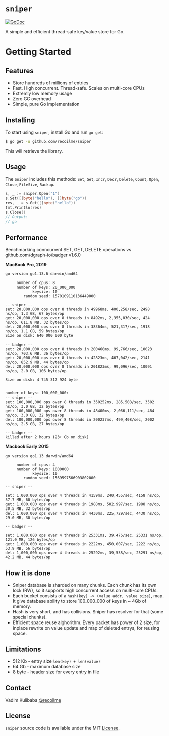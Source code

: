 # `sniper`

[![GoDoc](https://img.shields.io/badge/api-reference-blue.svg?style=flat-square)](https://godoc.org/github.com/recoilme/sniper)

A simple and efficient thread-safe key/value store for Go.


# Getting Started

## Features

* Store hundreds of millions of entries
* Fast. High concurrent. Thread-safe. Scales on multi-core CPUs
* Extremly low memory usage
* Zero GC overhead
* Simple, pure Go implementation

## Installing

To start using `sniper`, install Go and run `go get`:

```sh
$ go get -u github.com/recoilme/sniper
```

This will retrieve the library.

## Usage

The `Sniper` includes this methods:
`Set`, `Get`, `Incr`, `Decr`, `Delete`, `Count`, `Open`, `Close`, `FileSize`, `Backup`.

```go
s, _ := sniper.Open("1")
s.Set([]byte("hello"), []byte("go"))
res, _ = s.Get([]byte("hello"))
fmt.Println(res)
s.Close()
// Output:
// go
```

## Performance

Benchmarking conncurrent SET, GET, DELETE operations vs github.com/dgraph-io/badger v1.6.0

**MacBook Pro, 2019**
```
go version go1.13.6 darwin/amd64

     number of cpus: 8
     number of keys: 20_000_000
            keysize: 10
        random seed: 1570109110136449000

-- sniper --
set: 20,000,000 ops over 8 threads in 49968ms, 400,258/sec, 2498 ns/op, 1.3 GB, 67 bytes/op
get: 20,000,000 ops over 8 threads in 8492ms, 2,355,030/sec, 424 ns/op, 611.8 MB, 32 bytes/op
del: 20,000,000 ops over 8 threads in 38364ms, 521,317/sec, 1918 ns/op, 1.1 GB, 59 bytes/op
Size on disk: 640 000 000 byte

-- badger --
set: 20,000,000 ops over 8 threads in 200468ms, 99,766/sec, 10023 ns/op, 703.6 MB, 36 bytes/op
get: 20,000,000 ops over 8 threads in 42823ms, 467,042/sec, 2141 ns/op, 852.9 MB, 44 bytes/op
del: 20,000,000 ops over 8 threads in 201823ms, 99,096/sec, 10091 ns/op, 2.0 GB, 106 bytes/op

Size on disk: 4 745 317 924 byte


number of keys: 100_000_000:
-- sniper --
set: 100,000,000 ops over 8 threads in 350252ms, 285,508/sec, 3502 ns/op, 3.0 GB, 32 bytes/op
get: 100,000,000 ops over 8 threads in 48400ms, 2,066,111/sec, 484 ns/op, 3.0 GB, 32 bytes/op
del: 100,000,000 ops over 8 threads in 200237ms, 499,408/sec, 2002 ns/op, 2.5 GB, 27 bytes/op

-- badger --
killed after 2 hours (23+ Gb on disk)
```

**Macbook Early 2015**
```
go version go1.13 darwin/amd64

     number of cpus: 4
     number of keys: 1000000
            keysize: 10
        random seed: 1569597566903802000

-- sniper --

set: 1,000,000 ops over 4 threads in 4159ms, 240,455/sec, 4158 ns/op, 57.7 MB, 60 bytes/op
get: 1,000,000 ops over 4 threads in 1988ms, 502,997/sec, 1988 ns/op, 30.5 MB, 32 bytes/op
del: 1,000,000 ops over 4 threads in 4430ms, 225,729/sec, 4430 ns/op, 29.0 MB, 30 bytes/op

-- badger --

set: 1,000,000 ops over 4 threads in 25331ms, 39,476/sec, 25331 ns/op, 121.0 MB, 126 bytes/op
get: 1,000,000 ops over 4 threads in 2222ms, 450,007/sec, 2222 ns/op, 53.9 MB, 56 bytes/op
del: 1,000,000 ops over 4 threads in 25292ms, 39,538/sec, 25291 ns/op, 42.2 MB, 44 bytes/op

```


## How it is done

* Sniper database is sharded on many chunks. Each chunk has its own lock (RW), so it supports high concurrent access on multi-core CPUs.
* Each bucket consists of a `hash(key) -> (value addr, value size)`, map. It give database ability to store 100_000_000 of keys in ~ 4Gb of memory.
* Hash is very short, and has collisions. Sniper has resolver for that (some special chunks).
* Efficient space reuse alghorithm. Every packet has power of 2 size, for inplace rewrite on value update and map of deleted entrys, for reusing space.

## Limitations

* 512 Kb - entry size `len(key) + len(value)`
* 64 Gb - maximum database size
* 8 byte - header size for every entry in file

## Contact

Vadim Kulibaba [@recoilme](https://github.com/recoilme)

## License

`sniper` source code is available under the MIT [License](/LICENSE).